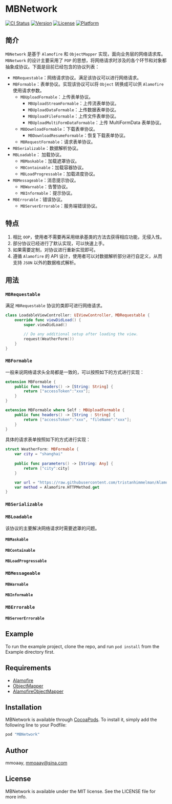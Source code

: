 # MBNetwork

[![CI Status](http://img.shields.io/travis/mmoaay/MBNetwork.svg?style=flat)](https://travis-ci.org/mmoaay/MBNetwork)
[![Version](https://img.shields.io/cocoapods/v/MBNetwork.svg?style=flat)](http://cocoapods.org/pods/MBNetwork)
[![License](https://img.shields.io/cocoapods/l/MBNetwork.svg?style=flat)](http://cocoapods.org/pods/MBNetwork)
[![Platform](https://img.shields.io/cocoapods/p/MBNetwork.svg?style=flat)](http://cocoapods.org/pods/MBNetwork)

## 简介

`MBNetwork` 是基于 `Alamofire` 和 `ObjectMapper` 实现，面向业务层的网络请求库。`MBNetwork` 的设计主要采用了 `POP` 的思想，将网络请求时涉及的各个环节和对象都抽象成协议。下面是目前已经包含的协议列表：

 - `MBRequestable`：网络请求协议。满足该协议可以进行网络请求。
 - `MBFormable`：表单协议。实现该协议可以将 `Object` 转换成可以供 `Alamofire` 使用请求参数。
   - `MBUploadFormable`：上传表单协议。
     - `MBUploadStreamFormable`：上传流表单协议。
     - `MBUploadDataFormable`：上传数据表单协议。
     - `MBUploadFileFormable`：上传文件表单协议。
     - `MBUploadMultiFormDataFormable`：上传 MultiFormData 表单协议。
   - `MBDownloadFormable`：下载表单协议。
     - `MBDownloadResumeFormable`：恢复下载表单协议。
   - `MBRequestFormable`：请求表单协议。
 - `MBSerializable`：数据解析协议。
 - `MBLoadable`： 加载协议。
   - `MBMaskable`：加载遮罩协议。
   - `MBContainable`：加载容器协议。
   - `MBLoadProgressable`：加载进度协议。
 - `MBMessageable`：消息提示协议。
   - `MBWarnable`：告警协议。
   - `MBInformable`：提示协议。
 - `MBErrorable`：错误协议。
   - `MBServerErrorable`：服务端错误协议。

## 特点

 1. 相比 `OOP`，使用者不需要再采用继承基类的方法去获得相应功能，无侵入性。
 2. 部分协议已经进行了默认实现，可以快速上手。
 3. 如果需要定制，对协议进行重新实现即可。
 4. 遵循 `Alamofire` 的 API 设计，使用者可以对数据解析部分进行自定义，从而支持 `JSON` 以外的数据格式解析。

## 用法

### `MBRequestable`

满足 `MBRequestable` 协议的类即可进行网络请求。

``` swift
class LoadableViewController: UIViewController, MBRequestable {
    override func viewDidLoad() {
        super.viewDidLoad()

        // Do any additional setup after loading the view.
        request(WeatherForm())
    }
}
```

### `MBFormable`

一般来说网络请求头全局都是一致的，可以按照如下的方式进行实现：

``` swift
extension MBFormable {
    public func headers() -> [String: String] {
        return ["accessToken":"xxx"];
    }
}

extension MBFormable where Self : MBUploadFormable {
    public func headers() -> [String : String] {
        return ["accessToken":"xxx", "fileName":"xxx"];
    }
}
```

具体的请求表单按照如下的方式进行实现：

``` swift
struct WeatherForm: MBFormable {
    var city = "shanghai"
    
    public func parameters() -> [String: Any] {
        return ["city":city]
    }

    var url = "https://raw.githubusercontent.com/tristanhimmelman/AlamofireObjectMapper/2ee8f34d21e8febfdefb2b3a403f18a43818d70a/sample_keypath_json"
    var method = Alamofire.HTTPMethod.get
}
```

### `MBSerializable`

### `MBLoadable`

该协议的主要解决网络请求时需要遮罩的问题。

#### `MBMaskable`

#### `MBContainable`

#### `MBLoadProgressable`

### `MBMessageable`

#### `MBWarnable`

#### `MBInformable`

### `MBErrorable`

#### `MBServerErrorable`

## Example

To run the example project, clone the repo, and run `pod install` from the Example directory first.

## Requirements

 - [Alamofire](https://github.com/Alamofire/Alamofire)
 - [ObjectMapper](https://github.com/Hearst-DD/ObjectMapper/)
 - [AlamofireObjectMapper](https://github.com/tristanhimmelman/AlamofireObjectMapper)

## Installation

MBNetwork is available through [CocoaPods](http://cocoapods.org). To install
it, simply add the following line to your Podfile:

```ruby
pod "MBNetwork"
```

## Author

mmoaay, mmoaay@sina.com

## License

MBNetwork is available under the MIT license. See the LICENSE file for more info.
